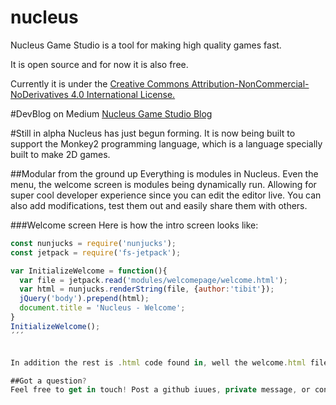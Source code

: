 # nucleus
Nucleus Game Studio is a tool for making high quality games fast.

It is open source and for now it is also free.

Currently it is under the [Creative Commons Attribution-NonCommercial-NoDerivatives 4.0 International License.]( http://creativecommons.org/licenses/by-nc-nd/4.0/)

#DevBlog on Medium
[Nucleus Game Studio Blog](https://medium.com/nucleus-game-studio-for-monkey2)

#Still in alpha
Nucleus has just begun forming. It is now being built to support the Monkey2 programming language, which is a language specially built to make 2D games.

##Modular from the ground up
Everything is modules in Nucleus. Even the menu, the welcome screen is modules being dynamically run. Allowing for super cool developer experience since you can edit the editor live. You can also add modifications, test them out and easily share them with others.

###Welcome screen
Here is how the intro screen looks like:
```javascript
const nunjucks = require('nunjucks');
const jetpack = require('fs-jetpack');

var InitializeWelcome = function(){
  var file = jetpack.read('modules/welcomepage/welcome.html');
  var html = nunjucks.renderString(file, {author:'tibit'});
  jQuery('body').prepend(html);
  document.title = 'Nucleus - Welcome';
}
InitializeWelcome();
´´´


In addition the rest is .html code found in, well the welcome.html file :)

##Got a question?
Feel free to get in touch! Post a github iuues, private message, or contact me on medium.

